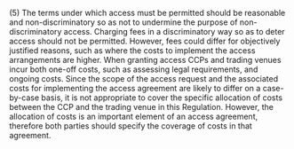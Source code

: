 (5) The terms under which access must be permitted should be reasonable and non-discriminatory so as not to undermine the purpose of non-discriminatory access. Charging fees in a discriminatory way so as to deter access should not be permitted. However, fees could differ for objectively justified reasons, such as where the costs to implement the access arrangements are higher. When granting access CCPs and trading venues incur both one-off costs, such as assessing legal requirements, and ongoing costs. Since the scope of the access request and the associated costs for implementing the access agreement are likely to differ on a case-by-case basis, it is not appropriate to cover the specific allocation of costs between the CCP and the trading venue in this Regulation. However, the allocation of costs is an important element of an access agreement, therefore both parties should specify the coverage of costs in that agreement.